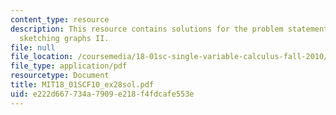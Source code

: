 ```yaml
---
content_type: resource
description: This resource contains solutions for the problem statements related to
  sketching graphs II.
file: null
file_location: /coursemedia/18-01sc-single-variable-calculus-fall-2010/e222d667734a7909e218f4fdcafe553e_MIT18_01SCF10_ex28sol.pdf
file_type: application/pdf
resourcetype: Document
title: MIT18_01SCF10_ex28sol.pdf
uid: e222d667-734a-7909-e218-f4fdcafe553e
---
```

